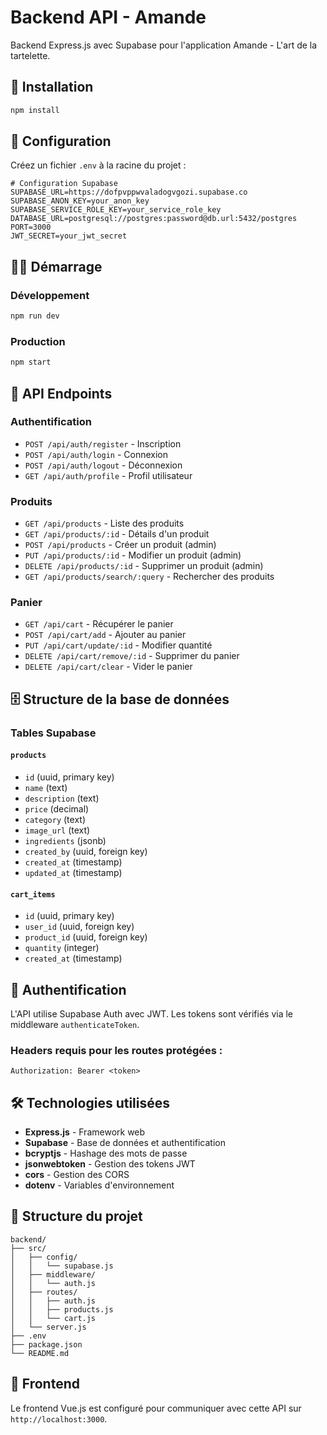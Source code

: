 # Backend API - Amande

Backend Express.js avec Supabase pour l'application Amande - L'art de la tartelette.

## 🚀 Installation

```bash
npm install
```

## 📝 Configuration

Créez un fichier `.env` à la racine du projet :

```env
# Configuration Supabase
SUPABASE_URL=https://dofpvppwvaladogvgozi.supabase.co
SUPABASE_ANON_KEY=your_anon_key
SUPABASE_SERVICE_ROLE_KEY=your_service_role_key
DATABASE_URL=postgresql://postgres:password@db.url:5432/postgres
PORT=3000
JWT_SECRET=your_jwt_secret
```

## 🏃‍♂️ Démarrage

### Développement
```bash
npm run dev
```

### Production
```bash
npm start
```

## 📡 API Endpoints

### Authentification
- `POST /api/auth/register` - Inscription
- `POST /api/auth/login` - Connexion
- `POST /api/auth/logout` - Déconnexion
- `GET /api/auth/profile` - Profil utilisateur

### Produits
- `GET /api/products` - Liste des produits
- `GET /api/products/:id` - Détails d'un produit
- `POST /api/products` - Créer un produit (admin)
- `PUT /api/products/:id` - Modifier un produit (admin)
- `DELETE /api/products/:id` - Supprimer un produit (admin)
- `GET /api/products/search/:query` - Rechercher des produits

### Panier
- `GET /api/cart` - Récupérer le panier
- `POST /api/cart/add` - Ajouter au panier
- `PUT /api/cart/update/:id` - Modifier quantité
- `DELETE /api/cart/remove/:id` - Supprimer du panier
- `DELETE /api/cart/clear` - Vider le panier

## 🗄️ Structure de la base de données

### Tables Supabase

#### `products`
- `id` (uuid, primary key)
- `name` (text)
- `description` (text)
- `price` (decimal)
- `category` (text)
- `image_url` (text)
- `ingredients` (jsonb)
- `created_by` (uuid, foreign key)
- `created_at` (timestamp)
- `updated_at` (timestamp)

#### `cart_items`
- `id` (uuid, primary key)
- `user_id` (uuid, foreign key)
- `product_id` (uuid, foreign key)
- `quantity` (integer)
- `created_at` (timestamp)

## 🔐 Authentification

L'API utilise Supabase Auth avec JWT. Les tokens sont vérifiés via le middleware `authenticateToken`.

### Headers requis pour les routes protégées :
```
Authorization: Bearer <token>
```

## 🛠️ Technologies utilisées

- **Express.js** - Framework web
- **Supabase** - Base de données et authentification
- **bcryptjs** - Hashage des mots de passe
- **jsonwebtoken** - Gestion des tokens JWT
- **cors** - Gestion des CORS
- **dotenv** - Variables d'environnement

## 📁 Structure du projet

```
backend/
├── src/
│   ├── config/
│   │   └── supabase.js
│   ├── middleware/
│   │   └── auth.js
│   ├── routes/
│   │   ├── auth.js
│   │   ├── products.js
│   │   └── cart.js
│   └── server.js
├── .env
├── package.json
└── README.md
```

## 🔗 Frontend

Le frontend Vue.js est configuré pour communiquer avec cette API sur `http://localhost:3000`. 